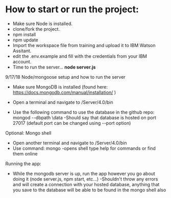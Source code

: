# How to start or run the project:

- Make sure Node is installed.
- clone/fork the project. 
- npm install
- npm update
- Import the workspace file from training and upload it to IBM Watson Assitant.
- edit the .env.example and fill with the credentials from your IBM account.
- Time to run the server... <strong> node server.js</strong>

9/17/18 Node/mongoose setup and how to run the server

 - Make sure MongoDB is installed (found here: https://docs.mongodb.com/manual/installation/ )

 - Open a terminal and navigate to <your installation of mongodb>/Server/4.0/bin
 - Use the following command to use the database in the github repo: mongod --dbpath <your path to the project>\data
 	-Should say that database is hosted on port 27017 (default port can be changed using --port option)

 Optional: Mongo shell
 - Open another terminal and navigate to <your installation of mongodb>/Server/4.0/bin
 - Use command: mongo
 	-opens shell type help for commands or find them online

 Running the app:
 - While the mongodb server is up, run the app however you go about doing it (node server.js, npm start, etc...)
   -Shouldn't throw any errors and will create a connection with your hosted database, anything that you save to the 
   		database will be able to be found in the mongo shell also
